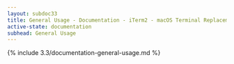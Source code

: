 ```yaml
---
layout: subdoc33
title: General Usage - Documentation - iTerm2 - macOS Terminal Replacement
active-state: documentation
subhead: General Usage
---
```

{% include 3.3/documentation-general-usage.md %}
